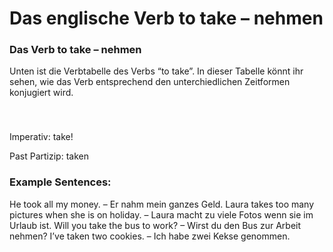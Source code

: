 # Das englische Verb to take – nehmen

[](http://www.jabbalab.com/blog/wp-content/uploads/2011/06/verb-take.jpg)

### Das Verb to take – nehmen

Unten ist die Verbtabelle des Verbs “to take”. In dieser Tabelle könnt ihr sehen, wie das Verb entsprechend den unterchiedlichen Zeitformen konjugiert wird. 

### 


 

Imperativ: take!

Past Partizip: taken

### Example Sentences:

He took all my money. – Er nahm mein ganzes Geld.
Laura takes too many pictures when she is on holiday. – Laura macht zu viele Fotos wenn sie im Urlaub ist.
Will you take the bus to work? – Wirst du den Bus zur Arbeit nehmen?
I’ve taken two cookies. – Ich habe zwei Kekse genommen.
